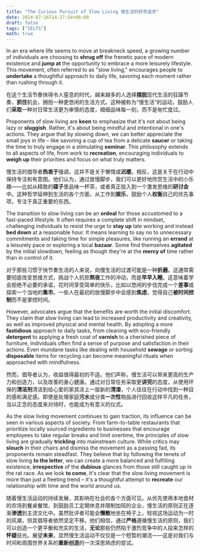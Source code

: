 ```yaml
---
title: "The Curious Pursuit of Slow Living 慢生活的好奇追求"
date: 2024-07-16T14:27:54+08:00
draft: false
tags: ["IELTS"]
math: true
---
```


In an era where life seems to move at breakneck speed, a growing number of individuals are choosing to **shrug off** the frenetic pace of modern existence and **jump at** the opportunity to embrace a more leisurely lifestyle. This movement, often referred to as "slow living," encourages people to **undertake** a thoughtful approach to daily life, savoring each moment rather than rushing through it.

在这个生活节奏快得令人窒息的时代，越来越多的人选择**摆脱**现代生活的狂躁节奏，**抓住**机会，拥抱一种更悠闲的生活方式。这种被称为“慢生活”的运动，鼓励人们**采取**一种对日常生活更为审慎的态度，细细品味每一刻，而不是匆忙度过。

Proponents of slow living are **keen** to emphasize that it's not about being lazy or **sluggish**. Rather, it's about being mindful and intentional in one's actions. They argue that by slowing down, we can better appreciate the small joys in  life – like savoring a cup of tea from a delicate **saucer** or taking the time to truly engage in a stimulating **seminar**. This philosophy extends to all aspects of life, from work to **recreation**, encouraging individuals to **weigh up** their priorities and focus on what truly matters.

慢生活的倡导者**热衷于**强调，这并不是关于懒惰或**迟缓**。相反，这是关于在行动中保持专注和有意图。他们认为，通过放慢脚步，我们可以更好地欣赏生活中的小乐趣——比如从精致的**碟子**里品味一杯茶，或者真正投入到一个激发思维的**研讨会**中。这种哲学延伸到生活的各个方面，从工作到**娱乐**，鼓励个人**权衡**自己的优先事项，专注于真正重要的东西。

The transition to slow living can be an **ordeal** for  those accustomed to a fast-paced lifestyle. It often requires a complete shift in mindset, challenging individuals to resist the urge to **stay up** late working and instead **bed down** at a reasonable hour. It means learning to say no to unnecessary  commitments and taking time for simple pleasures, like running an **errand** at a leisurely pace or exploring a local **bazaar**. Some find themselves **agitated** by the initial slowdown, feeling as though they're at the **mercy of** time rather than in control of it.

对于那些习惯于快节奏生活的人来说，向慢生活的过渡可能是一种**折磨**。这通常需要彻底改变思维方式，挑战个人抗拒**熬夜**工作的冲动，而是**早早入睡**。这意味着学会拒绝不必要的承诺，花时间享受简单的快乐，比如以悠闲的步伐完成一个**差事**或探索一个当地的**集市**。一些人在最初的放慢脚步中会感到**焦虑**，觉得自己**被时间控制**而不是掌控时间。

However, advocates argue that the benefits are worth the initial  discomfort. They claim that slow living can lead to increased  productivity and creativity, as well as improved physical and mental  health. By adopting a more **fastidious** approach to daily tasks, from cleaning with eco-friendly **detergent** to applying a fresh coat of **varnish** to a cherished piece of furniture, individuals often find a sense of  purpose and satisfaction in their actions. Even mundane tasks like  dealing with household **sewage** or sorting **disposable** items for recycling can become meaningful rituals when approached with mindfulness.

然而，倡导者认为，收益值得最初的不适。他们声称，慢生活可以带来更高的生产力和创造力，以及改善的身心健康。通过对日常任务采取更**讲究**的态度，从使用环保的**清洁剂**清洁到给心爱的家具涂上一层新的**清漆**，个人往往在行动中找到一种目的感和满足感。即使是处理家庭**污水**或分类**一次性**物品进行回收这样平凡的任务，当以正念的态度来对待时，也能成为有意义的仪式。

As the slow living movement continues to gain traction, its influence can be seen in various aspects of society. From farm-to-table  restaurants that prioritize locally sourced ingredients to businesses  that encourage employees to take regular breaks and limit overtime, the  principles of slow living are gradually **trickling** into mainstream culture. While critics may **slouch** in their chairs and dismiss the movement as a passing fad, its  proponents remain steadfast. They believe that by following the tenets  of slow living **to the letter**, we can create a more balanced and fulfilling existence, **irrespective** of the **dubious** glances from those still caught up in the rat race. As we look **to come**, it's clear that the slow living movement is more than just a fleeting trend – it's a thoughtful attempt to **recreate** our relationship with time and the world around us.

随着慢生活运动的持续发展，其影响在社会的各个方面可见。从优先使用本地食材的农场到餐桌餐馆，到鼓励员工定期休息并限制加班的企业，慢生活的原则正在逐渐**渗透**到主流文化中。虽然批评者可能会**懒散**地坐在椅子上，轻视这场运动为一时的风潮，但其倡导者依然坚定不移。他们相信，通过**严格**遵循慢生活的原则，我们可以创造一个更平衡和充实的生活，**无论**那些仍然陷于激烈竞争中的人投来怎样的**怀疑**目光。展望**未来**，显然慢生活运动不仅仅是一个短暂的潮流——这是对我们与时间和周围世界关系的**重新创造**的一次深思熟虑的尝试。
